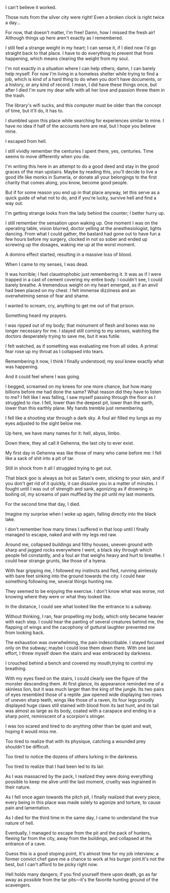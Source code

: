 I can't believe it worked.  
  
Those nuts from the silver city were right! Even a broken clock is right twice a day...  
  
For now, that doesn't matter, I'm free! Damn, how I missed the fresh air! Although things up here aren't exactly as I remembered.  
  
I still feel a strange weight in my heart; I can sense it, if I died now I'd go straight back to that place. I have to do everything to prevent that from happening, which means clearing the weight from my soul.  
  
I'm not exactly in a situation where I can help others; damn, I can barely help myself. For now I'm living in a homeless shelter while trying to find a job, which is kind of a hard thing to do when you don't have documents, or a history, or any kind of record. I mean, I did have these things once, but after I died I'm sure my dear wife with all her love and passion threw them in the trash.  
  
The library's wifi sucks, and this computer must be older than the concept of time, but it'll do, it has to.  
  
I stumbled upon this place while searching for experiences similar to mine. I have no idea if half of the accounts here are real, but I hope you believe mine.  
  
I escaped from hell.  
  
I still vividly remember the centuries I spent there, yes, centuries. Time seems to move differently when you die.  
  
I'm writing this here in an attempt to do a good deed and stay in the good graces of the man upstairs. Maybe by reading this, you'll decide to live a good life like monks in Sumeria, or donate all your belongings to the first charity that comes along, you know, become good people.  
  
But if for some reason you end up in that place anyway, let this serve as a quick guide of what not to do, and if you're lucky, survive hell and find a way out.  
  
I'm getting strange looks from the lady behind the counter; I better hurry up.  
  
I still remember the sensation upon waking up. One moment I was on the operating table, vision blurred, doctor yelling at the anesthesiologist, lights dancing. From what I could gather, the bastard had gone out to have fun a few hours before my surgery, clocked in not so sober and ended up screwing up the dosages, waking me up at the worst moment.  
  
A domino effect started, resulting in a massive loss of blood.  
  
When I came to my senses, I was dead.  
  
It was horrible; I feel claustrophobic just remembering it. It was as if I were trapped in a cast of cement covering my entire body. I couldn't see, I could barely breathe. A tremendous weight on my heart emerged, as if an anvil had been placed on my chest. I felt immense dizziness and an overwhelming sense of fear and shame.  
  
I wanted to scream, cry, anything to get me out of that prison.  
  
Something heard my prayers.  
  
I was ripped out of my body; that monument of flesh and bones was no longer necessary for me. I stayed still coming to my senses, watching the doctors desperately trying to save me, but it was futile.  
  
I felt watched, as if something was evaluating me from all sides. A primal fear rose up my throat as I collapsed into tears.  
  
Remembering it now, I think I finally understood; my soul knew exactly what was happening.  
  
And it could feel where I was going.  
  
I begged, screamed on my knees for one more chance, but how many billions before me had done the same? What reason did they have to listen to me? I felt like I was falling, I saw myself passing through the floor as I struggled to rise. I fell, lower than the deepest pit, lower than the earth, lower than this earthly plane. My hands tremble just remembering.  
  
I fell like a shooting star through a dark sky. A foul air filled my lungs as my eyes adjusted to the sight below me.  
  
Up here, we have many names for it: hell, abyss, limbo.  
  
Down there, they all call it Gehenna, the last city to ever exist.  
  
My first day in Gehenna was like those of many who came before me: I fell like a sack of shit into a pit of tar.  
  
Still in shock from it all I struggled trying to get out.  
  
That black goo is always as hot as Satan's oven, sticking to your skin, and if you don't get rid of it quickly, it can dissolve you in a matter of minutes. I fought until I was out of strength and sank, agonizing as if drowning in boiling oil, my screams of pain muffled by the pit until my last moments.  
  
For the second time that day, I died.  
  
Imagine my surprise when I woke up again, falling directly into the black lake.  
  
I don't remember how many times I suffered in that loop until I finally managed to escape, naked and with my legs red raw.  
  
Around me, collapsed buildings and filthy houses, uneven ground with sharp and jagged rocks everywhere I went, a black sky through which people fell constantly, and a foul air that weighs heavy and hurt to breathe. I could hear strange grunts, like those of a hyena.  
  
With fear gripping me, I followed my instincts and fled, running aimlessly with bare feet sinking into the ground towards the city. I could hear something following me, several things hunting me.  
  
They seemed to be enjoying the exercise. I don't know what was worse, not knowing where they were or what they looked like.  
  
In the distance, I could see what looked like the entrance to a subway.  
  
Without thinking, I ran, fear propelling my body, which only became heavier with each step. I could hear the panting of several creatures behind me, the flapping of wings and the cacophony of guttural laughter prevented me from looking back.  
  
The exhaustion was overwhelming, the pain indescribable. I stayed focused only on the subway; maybe I could lose them down there. With one last effort, I threw myself down the stairs and was embraced by darkness.  
  
I crouched behind a bench and covered my mouth,trying to control my breathing.  
  
With my eyes fixed on the stairs, I could clearly see the figure of the monster descending them. At first glance, its appearance reminded me of a skinless lion, but it was much larger than the king of the jungle. Its two pairs of eyes resembled those of a reptile ,jaw opened wide displaying two rows of uneven sharp teeth, wings like those of a raven, its four legs proudly displayed huge claws still stained with blood from its last hunt, and its tail was almost as large as its body, coated with a carapace and ending in a sharp point, reminiscent of a scorpion's stinger.  
  
I was too scared and tired to do anything other than be quiet and wait, hoping it would miss me.  
  
Too tired to realize that with its physique, catching a wounded prey shouldn't be difficult.  
  
Too tired to notice the dozens of others lurking in the darkness.  
  
Too tired to realize that I had been led to its lair.  
  
As I was massacred by the pack, I realized they were doing everything possible to keep me alive until the last moment, cruelty was ingrained in their nature.  
  
As I fell once again towards the pitch pit, I finally realized that every piece, every being in this place was made solely to agonize and torture, to cause pain and lamentation.  
  
As I died for the third time in the same day, I came to understand the true nature of hell.  
  
Eventually, I managed to escape from the pit and the pack of hunters, fleeing far from the city, away from the buildings, and collapsed at the entrance of a cave.  
  
Guess this is a good stoping point, It's almost time for my job interview; a former convict chef gave me a chance to work at his burger joint.It's not the best, but I can't afford to be picky right now.  
  
Hell holds many dangers; if you find yourself there upon death, go as far away as possible from the tar pits—it's the favorite hunting ground of the scavengers.